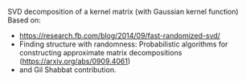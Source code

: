SVD decomposition of a kernel matrix (with Gaussian kernel function)
Based on: 
- https://research.fb.com/blog/2014/09/fast-randomized-svd/
- Finding structure with randomness: Probabilistic algorithms for constructing approximate matrix decompositions (https://arxiv.org/abs/0909.4061)
- and Gil Shabbat contribution.
